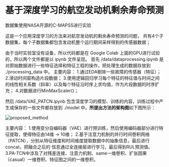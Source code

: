 # 基于深度学习的航空发动机剩余寿命预测
数据集使用NASA开源的C-MAPSS进行实验

这是一个应用深度学习的方法来对航空发动机的剩余寿命预测的问题，
共有4个子数据集，每个子数据集都包含发动机整个运行期间采样得到的传感器数据；

由于当时实验室没有设备，所以代码都是在	Google Colab 上面的GPU进行试验的，所以两个文件都是以 ipynb 文件呈现。
首先 /data/dataprocessing.ipynb 是对原始数据进行一些特征选择和特征工程的操作，把处理生成的数据存放到 ./processing_data 中。
主要内容：
1.通过EDA剔除一些故障的传感器（特征）；
2.滑动时间窗构造片段数据；
3.使用逻辑回归学习每个特征的特征值与时间之间的线性相关系数（斜率）以及每个特征沿时序上求均值，作为片段数据的时序扩充；
4.对数据进行MinMaxScaler()；

然后 /data/VAE_PATCN.ipynb 包含深度学习的模型、训练的内容，训练过程中产生或保存的一些文件都存放到 ./model 中。**所提出方法的架构图**如下图所示：

![proposed_method](D:/桌面/重要文献/刷题/Typora笔记/相关图片/proposed_method.png)

主要内容：
1.使用变分自编码器（VAE）进行预训练，然后使用编码器部分进行特征提取，使得特征由14维 -> 10维；
2.基于注意力机制的并行时间卷积网络（PATCN），分别从特征维度和时间维度提取数据中的抽象信息，最后进行concat，把融合之后的
信息通过全连接层进行学习，最后得到RUL预测值。
3.PA-TCN中涉及了对残差连接、注意力机制、same一维卷积、扩张因果（casual）一维卷积、特征图之间的一维卷积。